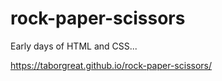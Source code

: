# rock-paper-scissors

Early days of HTML and CSS... 

https://taborgreat.github.io/rock-paper-scissors/
